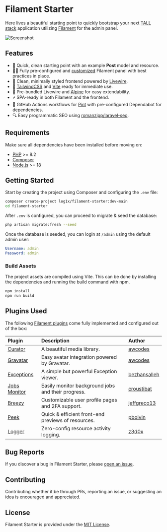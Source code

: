# Filament Starter

Here lives a beautiful starting point to quickly bootstrap your next [TALL stack](https://tallstack.dev/) application utilizing [Filament](https://filamentphp.com/) for the admin panel.

![Screenshot](https://i.imgur.com/AxerbeO.png)

## Features

- 🚀 Quick, clean starting point with an example **Post** model and resource.
- 🧑‍💻 Fully pre-configured and [customized](#plugins-used) Filament panel with best practices in place.
- 🎨 Clean, minimally styled frontend powered by [Livewire](https://livewire.laravel.com/).
- 💄 [TailwindCSS](https://tailwindcss.com/) and [Vite](https://vitejs.dev/) ready for immediate use.
- 👷 Pre-bundled Livewire and [Alpine](https://alpinejs.dev/) for easy extendability.
- ⚡️ SPA-ready in both Filament and the frontend.
- 🔨 GitHub Actions workflows for [Pint](https://github.com/laravel/pint) with pre-configured Dependabot for dependencies.
- 🔍️ Easy programmatic SEO using [romanzipp/laravel-seo](https://github.com/romanzipp/Laravel-SEO).

## Requirements

Make sure all dependencies have been installed before moving on:

- [PHP](https://secure.php.net/manual/en/install.php) >= 8.2
- [Composer](https://getcomposer.org/download/)
- [Node.js](http://nodejs.org/) >= 18

## Getting Started

Start by creating the project using Composer and configuring the `.env` file:

```sh
composer create-project log1x/filament-starter:dev-main
cd filament-starter
```

After `.env` is configured, you can proceed to migrate & seed the database:

```sh
php artisan migrate:fresh --seed
```

Once the database is seeded, you can login at `/admin` using the default admin user:

```yaml
Username: admin
Password: admin
```

### Build Assets

The project assets are compiled using Vite. This can be done by installing the dependencies and running the build command with npm.

```sh
npm install
npm run build
```

## Plugins Used

The following [Filament plugins](https://filamentphp.com/plugins) come fully implemented and configured out of the box:

| **Plugin**                                                          | **Description**                                    | **Author**                                      |
| :------------------------------------------------------------------ | :------------------------------------------------- | :---------------------------------------------- |
| [Curator](https://github.com/awcodes/filament-curator)              | A beautiful media library.                         | [awcodes](https://github.com/awcodes)           |
| [Gravatar](https://github.com/awcodes/filament-gravatar)            | Easy avatar integration powered by Gravatar.       | [awcodes](https://github.com/awcodes)           |
| [Exceptions](https://github.com/bezhansalleh/filament-exceptions)   | A simple but powerful Exception viewer.            | [bezhansalleh](https://github.com/bezhansalleh) |
| [Jobs Monitor](https://github.com/croustibat/filament-jobs-monitor) | Easily monitor background jobs and their progress. | [croustibat](https://github.com/croustibat)     |
| [Breezy](https://github.com/jeffgreco13/filament-breezy)            | Customizable user profile pages and 2FA support.   | [jeffgreco13](https://github.com/jeffgreco13)   |
| [Peek](https://github.com/pboivin/filament-peek)                    | Quick & efficient front-end previews of resources. | [pboivin](https://github.com/pboivin)           |
| [Logger](https://github.com/z3d0x/filament-logger)                  | Zero-config resource activity logging.             | [z3d0x](https://github.com/z3d0x)               |

## Bug Reports

If you discover a bug in Filament Starter, please [open an issue](https://github.com/log1x/filament-starter/issues).

## Contributing

Contributing whether it be through PRs, reporting an issue, or suggesting an idea is encouraged and appreciated.

## License

Filament Starter is provided under the [MIT License](LICENSE.md).
